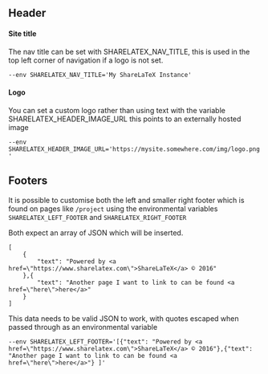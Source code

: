 ## Header

#### Site title

The nav title can be set with SHARELATEX_NAV_TITLE, this is used in the top left corner of navigation if a logo is not set.

`
--env SHARELATEX_NAV_TITLE='My ShareLaTeX Instance'
`


#### Logo
You can set a custom logo rather than using text with the variable SHARELATEX_HEADER_IMAGE_URL this points to an externally hosted image

`
--env SHARELATEX_HEADER_IMAGE_URL='https://mysite.somewhere.com/img/logo.png'
`


## Footers

It is possible to customise both the left and smaller right footer which is found on pages like `/project` using the environmental variables `SHARELATEX_LEFT_FOOTER` and `SHARELATEX_RIGHT_FOOTER`

Both expect an array of JSON which will be inserted.

	[
		{
			"text": "Powered by <a href=\"https://www.sharelatex.com\">ShareLaTeX</a> © 2016"
		},{
			"text": "Another page I want to link to can be found <a href=\"here\">here</a>"
		}
	]

This data needs to be valid JSON to work, with quotes escaped when passed through as an environmental variable


`--env SHARELATEX_LEFT_FOOTER='[{"text": "Powered by <a href=\"https://www.sharelatex.com\">ShareLaTeX</a> © 2016"},{"text": "Another page I want to link to can be found <a href=\"here\">here</a>"} ]'`




